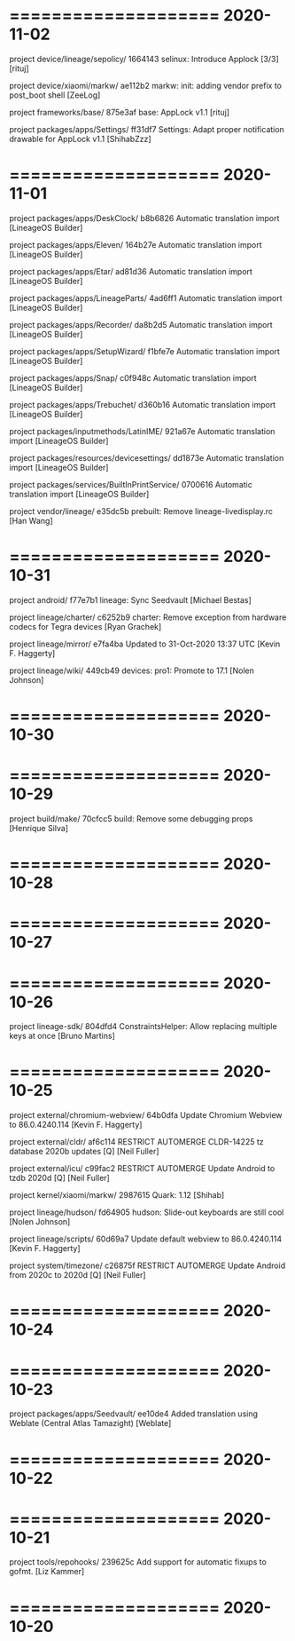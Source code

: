 ====================
     2020-11-02    
====================

project device/lineage/sepolicy/
1664143  selinux: Introduce Applock [3/3]  [rituj]

project device/xiaomi/markw/
ae112b2  markw: init: adding vendor prefix to post_boot shell  [ZeeLog]

project frameworks/base/
875e3af  base: AppLock v1.1  [rituj]

project packages/apps/Settings/
ff31df7  Settings: Adapt proper notification drawable for AppLock v1.1  [ShihabZzz]

====================
     2020-11-01    
====================

project packages/apps/DeskClock/
b8b6826  Automatic translation import  [LineageOS Builder]

project packages/apps/Eleven/
164b27e  Automatic translation import  [LineageOS Builder]

project packages/apps/Etar/
ad81d36  Automatic translation import  [LineageOS Builder]

project packages/apps/LineageParts/
4ad6ff1  Automatic translation import  [LineageOS Builder]

project packages/apps/Recorder/
da8b2d5  Automatic translation import  [LineageOS Builder]

project packages/apps/SetupWizard/
f1bfe7e  Automatic translation import  [LineageOS Builder]

project packages/apps/Snap/
c0f948c  Automatic translation import  [LineageOS Builder]

project packages/apps/Trebuchet/
d360b16  Automatic translation import  [LineageOS Builder]

project packages/inputmethods/LatinIME/
921a67e  Automatic translation import  [LineageOS Builder]

project packages/resources/devicesettings/
dd1873e  Automatic translation import  [LineageOS Builder]

project packages/services/BuiltInPrintService/
0700616  Automatic translation import  [LineageOS Builder]

project vendor/lineage/
e35dc5b  prebuilt: Remove lineage-livedisplay.rc  [Han Wang]

====================
     2020-10-31    
====================
project android/
f77e7b1  lineage: Sync Seedvault  [Michael Bestas]

project lineage/charter/
c6252b9  charter: Remove exception from hardware codecs for Tegra devices  [Ryan Grachek]

project lineage/mirror/
e7fa4ba  Updated to 31-Oct-2020 13:37 UTC  [Kevin F. Haggerty]

project lineage/wiki/
449cb49  devices: pro1: Promote to 17.1  [Nolen Johnson]

====================
     2020-10-30    
====================

====================
     2020-10-29    
====================

project build/make/
70cfcc5  build: Remove some debugging props  [Henrique Silva]

====================
     2020-10-28    
====================

====================
     2020-10-27    
====================

====================
     2020-10-26    
====================

project lineage-sdk/
804dfd4  ConstraintsHelper: Allow replacing multiple keys at once  [Bruno Martins]

====================
     2020-10-25    
====================

project external/chromium-webview/
64b0dfa  Update Chromium Webview to 86.0.4240.114  [Kevin F. Haggerty]

project external/cldr/
af6c114  RESTRICT AUTOMERGE CLDR-14225 tz database 2020b updates [Q]  [Neil Fuller]

project external/icu/
c99fac2  RESTRICT AUTOMERGE Update Android to tzdb 2020d [Q]  [Neil Fuller]

project kernel/xiaomi/markw/
2987615  Quark: 1.12  [Shihab]

project lineage/hudson/
fd64905  hudson: Slide-out keyboards are still cool  [Nolen Johnson]

project lineage/scripts/
60d69a7  Update default webview to 86.0.4240.114  [Kevin F. Haggerty]

project system/timezone/
c26875f  RESTRICT AUTOMERGE Update Android from 2020c to 2020d [Q]  [Neil Fuller]

====================
     2020-10-24    
====================

====================
     2020-10-23    
====================

project packages/apps/Seedvault/
ee10de4  Added translation using Weblate (Central Atlas Tamazight)  [Weblate]

====================
     2020-10-22    
====================

====================
     2020-10-21    
====================

project tools/repohooks/
239625c  Add support for automatic fixups to gofmt.  [Liz Kammer]

====================
     2020-10-20    
====================


